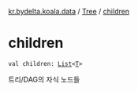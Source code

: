 [kr.bydelta.koala.data](../index.md) / [Tree](index.md) / [children](./children.md)

# children

`val children: `[`List`](https://kotlinlang.org/api/latest/jvm/stdlib/kotlin.collections/-list/index.html)`<`[`T`](index.md#T)`>`

트리/DAG의 자식 노드들


